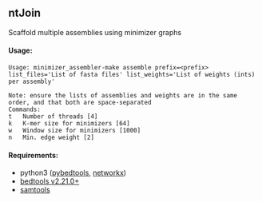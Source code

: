 ## ntJoin

Scaffold multiple assemblies using minimizer graphs

#### Usage: 
```
Usage: minimizer_assembler-make assemble prefix=<prefix> list_files='List of fasta files' list_weights='List of weights (ints) per assembly'

Note: ensure the lists of assemblies and weights are in the same order, and that both are space-separated
Commands:
t	Number of threads [4]
k	K-mer size for minimizers [64]
w	Window size for minimizers [1000]
n	Min. edge weight [2]
```

#### Requirements:
* python3 ([pybedtools](https://daler.github.io/pybedtools/), [networkx](https://networkx.github.io/))
* [bedtools v2.21.0+](https://bedtools.readthedocs.io/en/latest/)
* [samtools](https://github.com/samtools/samtools)